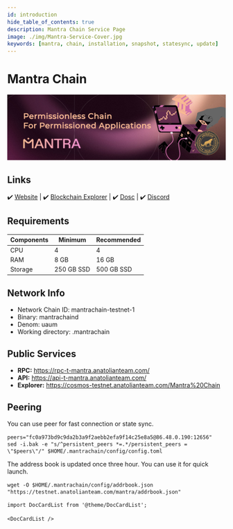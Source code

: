 ```yaml
---
id: introduction
hide_table_of_contents: true
description: Mantra Chain Service Page
image: ./img/Mantra-Service-Cover.jpg
keywords: [mantra, chain, installation, snapshot, statesync, update]
---
```

   
# Mantra Chain

![Mantra Chain](./img/Mantra-Service.jpg)

## Links
 ✔️ [Website](https://www.mantrachain.io/) |
 ✔️ [Blockchain Explorer](https://cosmos-testnet.anatolianteam.com/Mantra%20Chain) |
 ✔️ [Dosc](https://docs.mantrachain.io/) |
 ✔️ [Discord](https://discord.gg/nthADXJHKM)

## Requirements

| Components | Minimum | **Recommended** |
| ------------ | ------------ | ------------ |
| CPU |	4 | 4 |
| RAM	| 8 GB | 16 GB |
| Storage	| 250 GB SSD | 500 GB SSD |

## Network Info 

* Network Chain ID: mantrachain-testnet-1
* Binary: mantrachaind
* Denom: uaum
* Working directory: .mantrachain

## Public Services
* **RPC:** https://rpc-t-mantra.anatolianteam.com/
* **API:** https://api-t-mantra.anatolianteam.com/
* **Explorer:** https://cosmos-testnet.anatolianteam.com/Mantra%20Chain


## Peering
You can use peer for fast connection or state sync.
```shell
peers="fc0a973bd9c9da2b3a9f2aebb2efa9f14c25e8a5@86.48.0.190:12656"
sed -i.bak -e "s/^persistent_peers *=.*/persistent_peers = \"$peers\"/" $HOME/.mantrachain/config/config.toml
```
The address book is updated once three hour. You can use it for quick launch.
```shell
wget -O $HOME/.mantrachain/config/addrbook.json "https://testnet.anatolianteam.com/mantra/addrbook.json"
```

```mdx-code-block
import DocCardList from '@theme/DocCardList';

<DocCardList />
```
